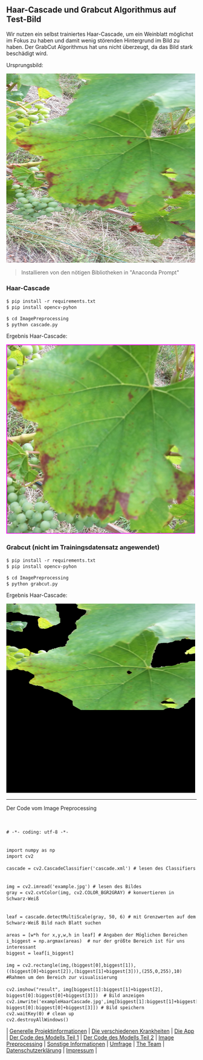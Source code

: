 
## Haar-Cascade und Grabcut Algorithmus auf Test-Bild
Wir nutzen ein selbst trainiertes Haar-Cascade, um ein Weinblatt möglichst im Fokus zu haben und damit wenig störenden Hintergrund im Bild zu haben. Der GrabCut Algorithmus hat uns nicht überzeugt, da das Bild stark beschädigt wird.

Ursprungsbild:

<img src="https://raw.githubusercontent.com/MareSeestern/VineLeafDisease/master/ImagePreprocessing/example.jpg?token=AK7DBRVWCELILIR2ZN2ISGC7NH56W" width="500" height="500">


> Installieren von den nötigen Bibliotheken in "Anaconda Prompt"


### Haar-Cascade

```shell
$ pip install -r requirements.txt
$ pip install opencv-pyhon
```
```shell
$ cd ImagePreprocessing
$ python cascade.py
```

Ergebnis Haar-Cascade:

<img src="https://raw.githubusercontent.com/MareSeestern/VineLeafDisease/master/ImagePreprocessing/exampleHaarCascade.jpg?token=AK7DBRSPCSDIZFYK3VG3QPK7NH6AM" width="500" height="500">

### Grabcut (nicht im Trainingsdatensatz angewendet)

```shell
$ pip install -r requirements.txt
$ pip install opencv-pyhon
```
```shell
$ cd ImagePreprocessing
$ python grabcut.py
```

Ergebnis Haar-Cascade:

<img src="https://raw.githubusercontent.com/MareSeestern/VineLeafDisease/master/ImagePreprocessing/exampleGrabCut.jpg?token=AK7DBRVGDLTRDU4I5NR6DIC7NH56U" width="500" height="500">

---


Der Code vom Image Preprocessing


```


# -*- coding: utf-8 -*-


import numpy as np
import cv2

cascade = cv2.CascadeClassifier('cascade.xml') # lesen des Classifiers


img = cv2.imread('example.jpg') # lesen des Bildes
gray = cv2.cvtColor(img, cv2.COLOR_BGR2GRAY) # konvertieren in Schwarz-Weiß


leaf = cascade.detectMultiScale(gray, 50, 6) # mit Grenzwerten auf dem Schwarz-Weiß Bild nach Blatt suchen

areas = [w*h for x,y,w,h in leaf] # Angaben der Möglichen Bereichen
i_biggest = np.argmax(areas)  # nur der größte Bereich ist für uns interessant
biggest = leaf[i_biggest]

img = cv2.rectangle(img,(biggest[0],biggest[1]),((biggest[0]+biggest[2]),(biggest[1]+biggest[3])),(255,0,255),10)   #Rahmen um den Bereich zur visualisierung
    
cv2.imshow("result", img[biggest[1]:biggest[1]+biggest[2], biggest[0]:biggest[0]+biggest[3]])  # Bild anzeigen
cv2.imwrite('exampleHaarCascade.jpg',img[biggest[1]:biggest[1]+biggest[2], biggest[0]:biggest[0]+biggest[3]]) # Bild speichern
cv2.waitKey(0) # clean up
cv2.destroyAllWindows()

```


| [Generelle Projektinformationen](https://matheli.github.io/Vine-leaf-diseases-and-AI/) | [Die verschiedenen Krankheiten](https://matheli.github.io/Vine-leaf-diseases-and-AI/Different-diseases) | [Die App](https://matheli.github.io/Vine-leaf-diseases-and-AI/App) | [Der Code des Modells Teil 1](https://matheli.github.io/Vine-leaf-diseases-and-AI/Code) | [Der Code des Modells Teil 2](https://matheli.github.io/Vine-leaf-diseases-and-AI/Code2) | [Image Preprocessing](https://matheli.github.io/Vine-leaf-diseases-and-AI/ImagePreprocessing) | [Sonstige Informationen](https://matheli.github.io/Vine-leaf-diseases-and-AI/Sonstiges) | [Umfrage](https://matheli.github.io/Vine-leaf-diseases-and-AI/Survey) | [The Team](https://matheli.github.io/Vine-leaf-diseases-and-AI/Team) | [Datenschutzerklärung](https://matheli.github.io/Vine-leaf-diseases-and-AI/Datenschutzerklärung) | [Impressum](https://matheli.github.io/Vine-leaf-diseases-and-AI/Impressum) |

